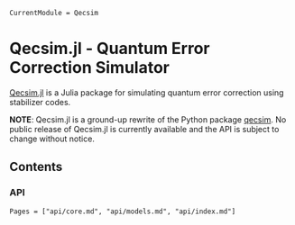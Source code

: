 ```@meta
CurrentModule = Qecsim
```

# Qecsim.jl - Quantum Error Correction Simulator

[Qecsim.jl](https://github.com/dkt29/Qecsim.jl) is a Julia package for
simulating quantum error correction using stabilizer codes.

**NOTE**: Qecsim.jl is a ground-up rewrite of the Python package
[qecsim](https://github.com/qecsim/qecsim). No public release of Qecsim.jl is
currently available and the API is subject to change without notice.

## Contents

### API
```@contents
Pages = ["api/core.md", "api/models.md", "api/index.md"]
```
